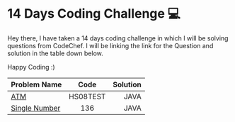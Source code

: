
# 14 Days Coding Challenge 💻

Hey there,
I have taken a 14 days coding challenge in which I will be solving questions from CodeChef. I will be linking the link for the Question and solution in the table down below. 

Happy Coding :)

| Problem Name        | Code          | Solution  |
| ------------- |:-------------:| -----:|
| [ATM](https://www.codechef.com/problems/HS08TEST)     |HS08TEST | JAVA |
| [Single Number](https://leetcode.com/problems/single-number/)     |136 | JAVA |
